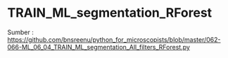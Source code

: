 # TRAIN_ML_segmentation_RForest
Sumber : https://github.com/bnsreenu/python_for_microscopists/blob/master/062-066-ML_06_04_TRAIN_ML_segmentation_All_filters_RForest.py
